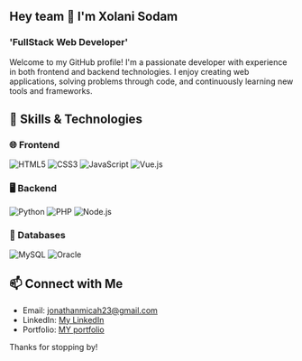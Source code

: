 ## Hey team 👋 I'm Xolani Sodam

###  'FullStack Web Developer'
Welcome to my GitHub profile! I'm a passionate developer with experience in both frontend and backend technologies. I enjoy creating web applications, solving problems through code, and continuously learning new tools and frameworks.


## 🚀 Skills & Technologies

### 🌐 Frontend

![HTML5](https://img.shields.io/badge/HTML5-E34F26?style=flat&logo=html5&logoColor=white)
![CSS3](https://img.shields.io/badge/CSS3-1572B6?style=flat&logo=css3&logoColor=white)
![JavaScript](https://img.shields.io/badge/JavaScript-F7DF1E?style=flat&logo=javascript&logoColor=black)
![Vue.js](https://img.shields.io/badge/Vue.js-35495E?style=flat&logo=vue.js&logoColor=4FC08D)

### 🖥️ Backend
![Python](https://img.shields.io/badge/Python-3776AB?style=flat&logo=python&logoColor=white)
![PHP](https://img.shields.io/badge/PHP-777BB4?style=flat&logo=php&logoColor=white)
![Node.js](https://img.shields.io/badge/Node.js-339933?style=flat&logo=nodedotjs&logoColor=white)



### 💾 Databases
![MySQL](https://img.shields.io/badge/MySQL-4479A1?style=flat&logo=mysql&logoColor=white)
![Oracle](https://img.shields.io/badge/Oracle-F80000?style=flat&logo=oracle&logoColor=white)


## 📫 Connect with Me
- Email: jonathanmicah23@gmail.com 
- LinkedIn: [My LinkedIn](https://www.linkedin.com/in/xolani-sodam-0376782a7?lipi=urn%3Ali%3Apage%3Ad_flagship3_profile_view_base_contact_details%3B78Yyfk7pSLuaG0DPkfUhBw%3D%3D) 
- Portfolio: [MY portfolio](www.xolanisodam.vercel.app)

Thanks for stopping by!


